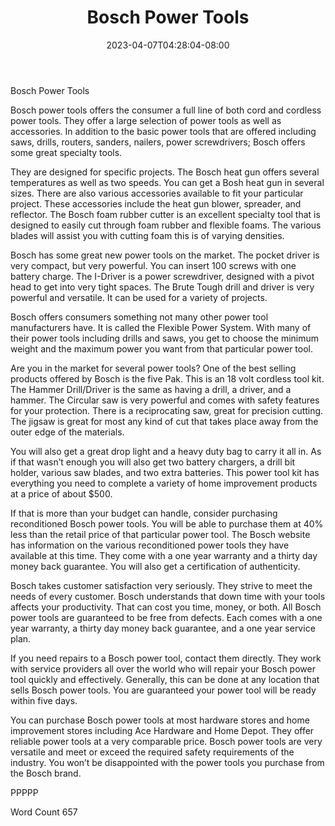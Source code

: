 ﻿---
title: "Bosch Power Tools"
date: 2023-04-07T04:28:04-08:00
description: "Power Tools txt Tips for Web Success"
featured_image: "/images/Power Tools txt.jpg"
tags: ["Power Tools txt"]
---

Bosch Power Tools

Bosch power tools offers the consumer a full line of both cord and cordless power tools. They offer a large selection of power tools as well as accessories. In addition to the basic power tools that are offered including saws, drills, routers, sanders, nailers, power screwdrivers; Bosch offers some great specialty tools. 

They are designed for specific projects. The Bosch heat gun offers several temperatures as well as two speeds. You can get a Bosh heat gun in several sizes. There are also various accessories available to fit your particular project. These accessories include the heat gun blower, spreader, and reflector. The Bosch foam rubber cutter is an excellent specialty tool that is designed to easily cut through foam rubber and flexible foams. The various blades will assist you with cutting foam this is of varying densities. 

Bosch has some great new power tools on the market. The pocket driver is very compact, but very powerful. You can insert 100 screws with one battery charge. The I-Driver is a power screwdriver, designed with a pivot head to get into very tight spaces. The Brute Tough drill and driver is very powerful and versatile. It can be used for a variety of projects.

Bosch offers consumers something not many other power tool manufacturers have. It is called the Flexible Power System. With many of their power tools including drills and saws, you get to choose the minimum weight and the maximum power you want from that particular power tool. 

Are you in the market for several power tools? One of the best selling products offered by Bosch is the five Pak. This is an 18 volt cordless tool kit. The Hammer Drill/Driver is the same as having a drill, a driver, and a hammer. The Circular saw is very powerful and comes with safety features for your protection. There is a reciprocating saw, great for precision cutting. The jigsaw is great for most any kind of cut that takes place away from the outer edge of the materials. 

You will also get a great drop light and a heavy duty bag to carry it all in. As if that wasn’t enough you will also get two battery chargers, a drill bit holder, various saw blades, and two extra batteries. This power tool kit has everything you need to complete a variety of home improvement products at a price of about $500.

If that is more than your budget can handle, consider purchasing reconditioned Bosch power tools. You will be able to purchase them at 40% less than the retail price of that particular power tool. The Bosch website has information on the various reconditioned power tools they have available at this time. They come with a one year warranty and a thirty day money back guarantee. You will also get a certification of authenticity. 

Bosch takes customer satisfaction very seriously. They strive to meet the needs of every customer. Bosch understands that down time with your tools affects your productivity. That can cost you time, money, or both. All Bosch power tools are guaranteed to be free from defects. Each comes with a one year warranty, a thirty day money back guarantee, and a one year service plan. 

If you need repairs to a Bosch power tool, contact them directly. They work with service providers all over the world who will repair your Bosch power tool quickly and effectively. Generally, this can be done at any location that sells Bosch power tools. You are guaranteed your power tool will be ready within five days. 

You can purchase Bosch power tools at most hardware stores and home improvement stores including Ace Hardware and Home Depot. They offer reliable power tools at a very comparable price. Bosch power tools are very versatile and meet or exceed the required safety requirements of the industry. You won’t be disappointed with the power tools you purchase from the Bosch brand. 

PPPPP

Word Count 657

